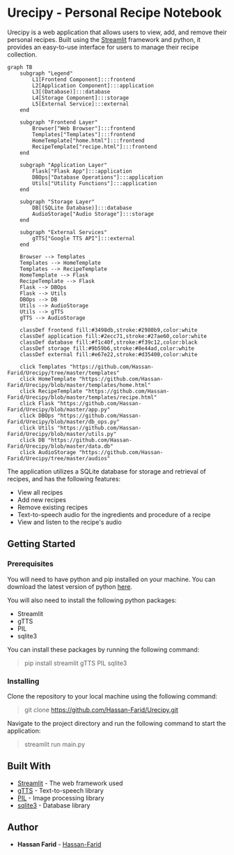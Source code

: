 # Urecipy - Personal Recipe Notebook

Urecipy is a web application that allows users to view, add, and remove their personal recipes. Built using the [Streamlit](https://streamlit.io/) framework and python, it provides an easy-to-use interface for users to manage their recipe collection.

```mermaid
graph TB
    subgraph "Legend"
        L1[Frontend Component]:::frontend
        L2[Application Component]:::application
        L3[(Database)]:::database
        L4[Storage Component]:::storage
        L5[External Service]:::external
    end

    subgraph "Frontend Layer"
        Browser["Web Browser"]:::frontend
        Templates["Templates"]:::frontend
        HomeTemplate["home.html"]:::frontend
        RecipeTemplate["recipe.html"]:::frontend
    end

    subgraph "Application Layer"
        Flask["Flask App"]:::application
        DBOps["Database Operations"]:::application
        Utils["Utility Functions"]:::application
    end

    subgraph "Storage Layer"
        DB[(SQLite Database)]:::database
        AudioStorage["Audio Storage"]:::storage
    end

    subgraph "External Services"
        gTTS["Google TTS API"]:::external
    end

    Browser --> Templates
    Templates --> HomeTemplate
    Templates --> RecipeTemplate
    HomeTemplate --> Flask
    RecipeTemplate --> Flask
    Flask --> DBOps
    Flask --> Utils
    DBOps --> DB
    Utils --> AudioStorage
    Utils --> gTTS
    gTTS --> AudioStorage

    classDef frontend fill:#3498db,stroke:#2980b9,color:white
    classDef application fill:#2ecc71,stroke:#27ae60,color:white
    classDef database fill:#f1c40f,stroke:#f39c12,color:black
    classDef storage fill:#9b59b6,stroke:#8e44ad,color:white
    classDef external fill:#e67e22,stroke:#d35400,color:white

    click Templates "https://github.com/Hassan-Farid/Urecipy/tree/master/templates"
    click HomeTemplate "https://github.com/Hassan-Farid/Urecipy/blob/master/templates/home.html"
    click RecipeTemplate "https://github.com/Hassan-Farid/Urecipy/blob/master/templates/recipe.html"
    click Flask "https://github.com/Hassan-Farid/Urecipy/blob/master/app.py"
    click DBOps "https://github.com/Hassan-Farid/Urecipy/blob/master/db_ops.py"
    click Utils "https://github.com/Hassan-Farid/Urecipy/blob/master/utils.py"
    click DB "https://github.com/Hassan-Farid/Urecipy/blob/master/data.db"
    click AudioStorage "https://github.com/Hassan-Farid/Urecipy/tree/master/audios"
```


The application utilizes a SQLite database for storage and retrieval of recipes, and has the following features:
- View all recipes
- Add new recipes
- Remove existing recipes
- Text-to-speech audio for the ingredients and procedure of a recipe
- View and listen to the recipe's audio

## Getting Started

### Prerequisites

You will need to have python and pip installed on your machine. You can download the latest version of python [here](https://www.python.org/downloads/).

You will also need to install the following python packages:
- Streamlit
- gTTS
- PIL
- sqlite3

You can install these packages by running the following command:

> pip install streamlit gTTS PIL sqlite3

### Installing

Clone the repository to your local machine using the following command:

> git clone https://github.com/Hassan-Farid/Urecipy.git

Navigate to the project directory and run the following command to start the application:

> streamlit run main.py

## Built With
- [Streamlit](https://streamlit.io/) - The web framework used
- [gTTS](https://pypi.org/project/gTTS/) - Text-to-speech library
- [PIL](https://pypi.org/project/Pillow/) - Image processing library
- [sqlite3](https://docs.python.org/3/library/sqlite3.html) - Database library

## Author
- **Hassan Farid** - [Hassan-Farid](https://github.com/Hassan-Farid)

